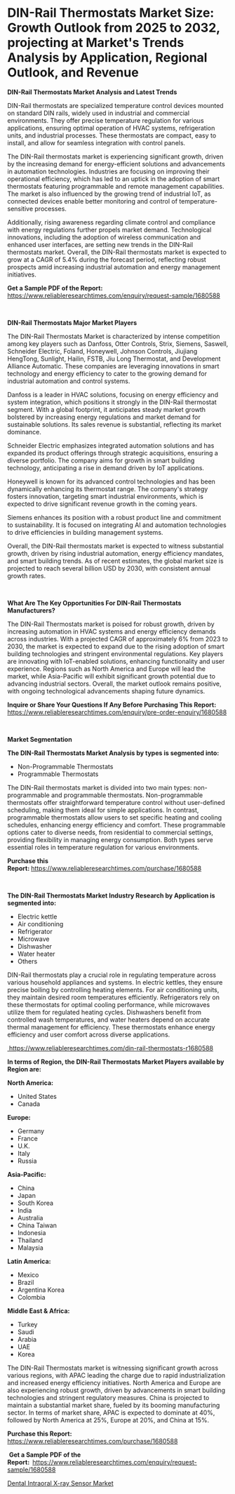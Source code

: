 <p><h1>DIN-Rail Thermostats Market Size: Growth Outlook from 2025 to 2032, projecting at Market's Trends Analysis by Application, Regional Outlook, and Revenue</h1></p><p><strong>DIN-Rail Thermostats Market Analysis and Latest Trends</strong></p>
<p><p>DIN-Rail thermostats are specialized temperature control devices mounted on standard DIN rails, widely used in industrial and commercial environments. They offer precise temperature regulation for various applications, ensuring optimal operation of HVAC systems, refrigeration units, and industrial processes. These thermostats are compact, easy to install, and allow for seamless integration with control panels.</p><p>The DIN-Rail thermostats market is experiencing significant growth, driven by the increasing demand for energy-efficient solutions and advancements in automation technologies. Industries are focusing on improving their operational efficiency, which has led to an uptick in the adoption of smart thermostats featuring programmable and remote management capabilities. The market is also influenced by the growing trend of industrial IoT, as connected devices enable better monitoring and control of temperature-sensitive processes.</p><p>Additionally, rising awareness regarding climate control and compliance with energy regulations further propels market demand. Technological innovations, including the adoption of wireless communication and enhanced user interfaces, are setting new trends in the DIN-Rail thermostats market. Overall, the DIN-Rail thermostats market is expected to grow at a CAGR of 5.4% during the forecast period, reflecting robust prospects amid increasing industrial automation and energy management initiatives.</p></p>
<p><strong>Get a Sample PDF of the Report:&nbsp;</strong> <a href="https://www.reliableresearchtimes.com/enquiry/request-sample/1680588?utm_campaign=3577&utm_medium=2&utm_source=Github&utm_content=ia&utm_term=24032025&utm_id=din-rail-thermostats">https://www.reliableresearchtimes.com/enquiry/request-sample/1680588</a></p>
<p>&nbsp;</p>
<p><strong>DIN-Rail Thermostats Major Market Players</strong></p>
<p><p>The DIN-Rail Thermostats Market is characterized by intense competition among key players such as Danfoss, Otter Controls, Strix, Siemens, Saswell, Schneider Electric, Foland, Honeywell, Johnson Controls, Jiujiang HengTong, Sunlight, Hailin, FSTB, Jiu Long Thermostat, and Development Alliance Automatic. These companies are leveraging innovations in smart technology and energy efficiency to cater to the growing demand for industrial automation and control systems.</p><p>Danfoss is a leader in HVAC solutions, focusing on energy efficiency and system integration, which positions it strongly in the DIN-Rail thermostat segment. With a global footprint, it anticipates steady market growth bolstered by increasing energy regulations and market demand for sustainable solutions. Its sales revenue is substantial, reflecting its market dominance.</p><p>Schneider Electric emphasizes integrated automation solutions and has expanded its product offerings through strategic acquisitions, ensuring a diverse portfolio. The company aims for growth in smart building technology, anticipating a rise in demand driven by IoT applications.</p><p>Honeywell is known for its advanced control technologies and has been dynamically enhancing its thermostat range. The company's strategy fosters innovation, targeting smart industrial environments, which is expected to drive significant revenue growth in the coming years.</p><p>Siemens enhances its position with a robust product line and commitment to sustainability. It is focused on integrating AI and automation technologies to drive efficiencies in building management systems.</p><p>Overall, the DIN-Rail thermostats market is expected to witness substantial growth, driven by rising industrial automation, energy efficiency mandates, and smart building trends. As of recent estimates, the global market size is projected to reach several billion USD by 2030, with consistent annual growth rates.</p></p>
<p>&nbsp;</p>
<p><strong>What Are The Key Opportunities For DIN-Rail Thermostats Manufacturers?</strong></p>
<p><p>The DIN-Rail Thermostats market is poised for robust growth, driven by increasing automation in HVAC systems and energy efficiency demands across industries. With a projected CAGR of approximately 6% from 2023 to 2030, the market is expected to expand due to the rising adoption of smart building technologies and stringent environmental regulations. Key players are innovating with IoT-enabled solutions, enhancing functionality and user experience. Regions such as North America and Europe will lead the market, while Asia-Pacific will exhibit significant growth potential due to advancing industrial sectors. Overall, the market outlook remains positive, with ongoing technological advancements shaping future dynamics.</p></p>
<p><strong>Inquire or Share Your Questions If Any Before Purchasing This Report:</strong> <a href="https://www.reliableresearchtimes.com/enquiry/pre-order-enquiry/1680588?utm_campaign=3577&utm_medium=2&utm_source=Github&utm_content=ia&utm_term=24032025&utm_id=din-rail-thermostats">https://www.reliableresearchtimes.com/enquiry/pre-order-enquiry/1680588</a></p>
<p>&nbsp;</p>
<p><strong>Market Segmentation</strong></p>
<p><strong>The DIN-Rail Thermostats Market Analysis by types is segmented into:</strong></p>
<p><ul><li>Non-Programmable Thermostats</li><li>Programmable Thermostats</li></ul></p>
<p><p>The DIN-Rail thermostats market is divided into two main types: non-programmable and programmable thermostats. Non-programmable thermostats offer straightforward temperature control without user-defined scheduling, making them ideal for simple applications. In contrast, programmable thermostats allow users to set specific heating and cooling schedules, enhancing energy efficiency and comfort. These programmable options cater to diverse needs, from residential to commercial settings, providing flexibility in managing energy consumption. Both types serve essential roles in temperature regulation for various environments.</p></p>
<p><strong>Purchase this Report:&nbsp;</strong><a href="https://www.reliableresearchtimes.com/purchase/1680588?utm_campaign=3577&utm_medium=2&utm_source=Github&utm_content=ia&utm_term=24032025&utm_id=din-rail-thermostats">https://www.reliableresearchtimes.com/purchase/1680588</a></p>
<p>&nbsp;</p>
<p><strong>The DIN-Rail Thermostats Market Industry Research by Application is segmented into:</strong></p>
<p><ul><li>Electric kettle</li><li>Air conditioning</li><li>Refrigerator</li><li>Microwave</li><li>Dishwasher</li><li>Water heater</li><li>Others</li></ul></p>
<p><p>DIN-Rail thermostats play a crucial role in regulating temperature across various household appliances and systems. In electric kettles, they ensure precise boiling by controlling heating elements. For air conditioning units, they maintain desired room temperatures efficiently. Refrigerators rely on these thermostats for optimal cooling performance, while microwaves utilize them for regulated heating cycles. Dishwashers benefit from controlled wash temperatures, and water heaters depend on accurate thermal management for efficiency. These thermostats enhance energy efficiency and user comfort across diverse applications.</p></p>
<p><a href="https://www.reliableresearchtimes.com/din-rail-thermostats-r1680588?utm_campaign=3577&utm_medium=2&utm_source=Github&utm_content=ia&utm_term=24032025&utm_id=din-rail-thermostats">&nbsp;https://www.reliableresearchtimes.com/din-rail-thermostats-r1680588</a></p>
<p><strong>In terms of Region, the DIN-Rail Thermostats Market Players available by Region are:</strong></p>
<p>
    <p> <strong> North America: </strong>
        <ul>
            <li>United States</li>
            <li>Canada</li>
        </ul>
        </p> 
    <p> <strong> Europe: </strong>
        <ul>
            <li>Germany</li>
            <li>France</li>
            <li>U.K.</li>
            <li>Italy</li>
            <li>Russia</li>
        </ul>
        </p> 
    <p> <strong> Asia-Pacific: </strong>
        <ul>
            <li>China</li>
            <li>Japan</li>
            <li>South Korea</li>
            <li>India</li>
            <li>Australia</li>
            <li>China Taiwan</li>
            <li>Indonesia</li>
            <li>Thailand</li>
            <li>Malaysia</li>
        </ul>
        </p> 
    <p> <strong> Latin America: </strong>
        <ul>
            <li>Mexico</li>
            <li>Brazil</li>
            <li>Argentina Korea</li>
            <li>Colombia</li>
        </ul>
        </p> 
    <p> <strong> Middle East & Africa: </strong>
        <ul>
            <li>Turkey</li>
            <li>Saudi</li>
            <li>Arabia</li>
            <li>UAE</li>
            <li>Korea</li>
        </ul>
    </p>
    </p>
<p><p>The DIN-Rail Thermostats market is witnessing significant growth across various regions, with APAC leading the charge due to rapid industrialization and increased energy efficiency initiatives. North America and Europe are also experiencing robust growth, driven by advancements in smart building technologies and stringent regulatory measures. China is projected to maintain a substantial market share, fueled by its booming manufacturing sector. In terms of market share, APAC is expected to dominate at 40%, followed by North America at 25%, Europe at 20%, and China at 15%.</p></p>
<p><strong>Purchase this Report: </strong><a href="https://www.reliableresearchtimes.com/purchase/1680588?utm_campaign=3577&utm_medium=2&utm_source=Github&utm_content=ia&utm_term=24032025&utm_id=din-rail-thermostats">https://www.reliableresearchtimes.com/purchase/1680588</a></p>
<p>&nbsp;<strong>Get a Sample PDF of the Report:&nbsp;&nbsp;</strong><a href="https://www.reliableresearchtimes.com/enquiry/request-sample/1680588?utm_campaign=3577&utm_medium=2&utm_source=Github&utm_content=ia&utm_term=24032025&utm_id=din-rail-thermostats">https://www.reliableresearchtimes.com/enquiry/request-sample/1680588</a></p>
<p><strong></strong></p>
<p><p><a href="https://github.com/boccalyver5k/Market-Research-Report-List-1/blob/main/dental-intraoral-x-ray-sensor-market.md?utm_campaign=3577&utm_medium=2&utm_source=Github&utm_content=ia&utm_term=24032025&utm_id=din-rail-thermostats">Dental Intraoral X-ray Sensor Market</a></p></p>